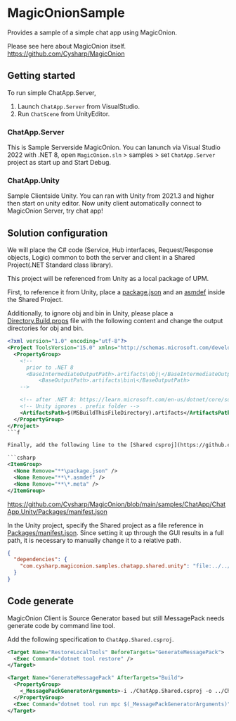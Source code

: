 # MagicOnionSample

Provides a sample of a simple chat app using MagicOnion.  

Please see here about MagicOnion itself.  
https://github.com/Cysharp/MagicOnion

## Getting started

To run simple ChatApp.Server, 

1. Launch `ChatApp.Server` from VisualStudio. 
2. Run `ChatScene` from UnityEditor. 

### ChatApp.Server

This is Sample Serverside MagicOnion.
You can lanunch via Visual Studio 2022 with .NET 8, open `MagicOnion.sln` > samples > set `ChatApp.Server` project as start up and Start Debug.

### ChatApp.Unity

Sample Clientside Unity.
You can ran with Unity from 2021.3 and higher then start on unity editor. Now unity client automatically connect to MagicOnion Server, try chat app!

## Solution configuration

We will place the C# code (Service, Hub interfaces, Request/Response objects, Logic) common to both the server and client in a Shared Project(.NET Standard class library).

This project will be referenced from Unity as a local package of UPM.

First, to reference it from Unity, place a [package.json](https://github.com/Cysharp/MagicOnion/blob/main/samples/ChatApp/ChatApp.Shared/package.json) and an [asmdef](https://github.com/Cysharp/MagicOnion/blob/main/samples/ChatApp/ChatApp.Shared/ChatApp.Shared.Unity.asmdef) inside the Shared Project.

Additionally, to ignore obj and bin in Unity, please place a [Directory.Build.props](https://github.com/Cysharp/MagicOnion/blob/main/samples/ChatApp/ChatApp.Shared/Directory.Build.props) file with the following content and change the output directories for obj and bin.

```xml
<?xml version="1.0" encoding="utf-8"?>
<Project ToolsVersion="15.0" xmlns="http://schemas.microsoft.com/developer/msbuild/2003">
  <PropertyGroup>
    <!--
      prior to .NET 8
      <BaseIntermediateOutputPath>.artifacts\obj\</BaseIntermediateOutputPath>
		  <BaseOutputPath>.artifacts\bin\</BaseOutputPath>
    -->

    <!-- after .NET 8: https://learn.microsoft.com/en-us/dotnet/core/sdk/artifacts-output -->
    <!-- Unity ignores . prefix folder -->
    <ArtifactsPath>$(MSBuildThisFileDirectory).artifacts</ArtifactsPath>
  </PropertyGroup>
</Project>
```f

Finally, add the following line to the [Shared csproj](https://github.com/Cysharp/MagicOnion/blob/main/samples/ChatApp/ChatApp.Shared/ChatApp.Shared.csproj) to ignore the files for Unity from the server project.

```csharp
<ItemGroup>
  <None Remove="**\package.json" />
  <None Remove="**\*.asmdef" />
  <None Remove="**\*.meta" />
</ItemGroup>
```

https://github.com/Cysharp/MagicOnion/blob/main/samples/ChatApp/ChatApp.Unity/Packages/manifest.json

In the Unity project, specify the Shared project as a file reference in [Packages/manifest.json](https://github.com/Cysharp/MagicOnion/blob/main/samples/ChatApp/ChatApp.Unity/Packages/manifest.json). Since setting it up through the GUI results in a full path, it is necessary to manually change it to a relative path.

```json
{
  "dependencies": {
    "com.cysharp.magiconion.samples.chatapp.shared.unity": "file:../../ChatApp.Shared",
  }
}
```

## Code generate

MagicOnion Client is Source Generator based but still MessagePack needs generate code by command line tool.
  
Add the following specification to `ChatApp.Shared.csproj`.

```xml
<Target Name="RestoreLocalTools" BeforeTargets="GenerateMessagePack">
  <Exec Command="dotnet tool restore" />
</Target>

<Target Name="GenerateMessagePack" AfterTargets="Build">
  <PropertyGroup>
    <_MessagePackGeneratorArguments>-i ./ChatApp.Shared.csproj -o ../ChatApp.Unity/Assets/Scripts/Generated/MessagePack.Generated.cs</_MessagePackGeneratorArguments>
  </PropertyGroup>
  <Exec Command="dotnet tool run mpc $(_MessagePackGeneratorArguments)" />
</Target>
```